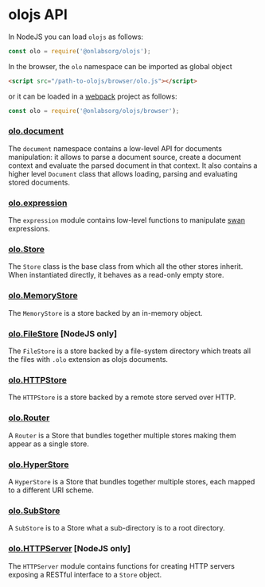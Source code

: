 <!--<% __render__ = require 'markdown' %>-->
# olojs API
In NodeJS you can load `olojs` as follows:

```js
const olo = require('@onlabsorg/olojs');
```

In the browser, the `olo` namespace can be imported as global object

```html
<script src="/path-to-olojs/browser/olo.js"></script>
```

or it can be loaded in a [webpack](https://webpack.js.org/) project as follows:

```js
const olo = require('@onlabsorg/olojs/browser');
```

### [olo.document](./api/document.md)
The `document` namespace contains a low-level API for documents manipulation:
it allows to parse a document source, create a document context and evaluate
the parsed document in that context. It also contains a higher level `Document`
class that allows loading, parsing and evaluating stored documents.

### [olo.expression](https://github.com/onlabsorg/swan-js/blob/main/docs/api.md)
The `expression` module contains low-level functions to manipulate
[swan](https://github.com/onlabsorg/swan-js) expressions. 

### [olo.Store](./api/stores/store.md)
The `Store` class is the base class from which all the other stores inherit.
When instantiated directly, it behaves as a read-only empty store.

### [olo.MemoryStore](./api/stores/memory-store.md)
The `MemoryStore` is a store backed by an in-memory object.

### [olo.FileStore](./api/stores/file-store.md) [NodeJS only]
The `FileStore` is a store backed by a file-system directory which treats all
the files with `.olo` extension as olojs documents.

### [olo.HTTPStore](./api/stores/http-store.md)
The `HTTPStore` is a store backed by a remote store served over HTTP.

### [olo.Router](./api/stores/router.md)
A `Router` is a Store that bundles together multiple stores making them appear
as a single store.

### [olo.HyperStore](./api/stores/hyper-store.md)
A `HyperStore` is a Store that bundles together multiple stores, each mapped to 
a different URI scheme.

### [olo.SubStore](./api/stores/sub-store.md)
A `SubStore` is to a Store what a sub-directory is to a root directory.

### [olo.HTTPServer](./api/servers/http-server.md) [NodeJS only]
The `HTTPServer` module contains functions for creating HTTP servers exposing
a RESTful interface to a `Store` object. 


[IndexDB]: https://developer.mozilla.org/en-US/docs/Web/API/IndexedDB_API
[localStorage]: https://developer.mozilla.org/en-US/docs/Web/API/Window/localStorage
